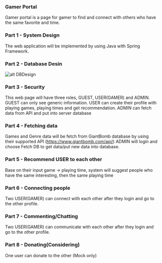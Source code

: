 ### Gamer Portal
Gamer portal is a page for gamer to find and connect with others who have the same favorite and time.

### Part 1 - System Design
The web application will be implemented by using Java with Spring Framework.

### Part 2 - Database Desin
![alt DBDesign](https://i.imgur.com/of9bCGk.jpg)

### Part 3 - Security
This web page will have three roles, GUEST, USER(GAMER) and ADMIN.
GUEST can only see generic information.
USER can create their profile with playing games, playing times and get recommendation.
ADMIN can fetch data from API and put into server database

### Part 4 - Fetching data
Games and Genre data will be fetch from GiantBomb database by using their supported API (https://www.giantbomb.com/api/)
ADMIN will login and choose Fetch DB to get data/put new data into database.

### Part 5 - Recommend USER to each other
Base on their input game -> playing time, system will suggest people who have the same interesting, then the same playing time


### Part 6 - Connecting people
Two USER(GAMER) can connect with each other after they login and go to the other profile.

### Part 7 - Commenting/Chatting
Two USER(GAMER) can communicate with each other after they login and go to the other profile.

### Part 8 - Donating(Considering)
One user can donate to the other (Mock only)